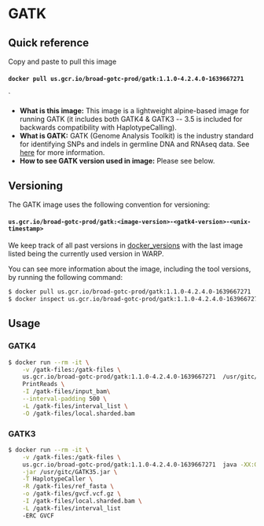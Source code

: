 # GATK

## Quick reference

Copy and paste to pull this image

#### `docker pull us.gcr.io/broad-gotc-prod/gatk:1.1.0-4.2.4.0-1639667271`
`

- __What is this image:__ This image is a lightweight alpine-based image for running GATK (it includes both GATK4 & GATK3 -- 3.5 is included for backwards compatibility with HaplotypeCalling).
- __What is GATK:__ GATK (Genome Analysis Toolkit) is the industry standard for identifying SNPs and indels in germline DNA and RNAseq data. See [here](https://gatk.broadinstitute.org/hc/en-us) for more information.
- __How to see GATK version used in image:__ Please see below.

## Versioning

The GATK image uses the following convention for versioning:

#### `us.gcr.io/broad-gotc-prod/gatk:<image-version>-<gatk4-version>-<unix-timestamp>` 


We keep track of all past versions in [docker_versions](docker_versions.tsv) with the last image listed being the currently used version in WARP.

You can see more information about the image, including the tool versions, by running the following command:

```bash
$ docker pull us.gcr.io/broad-gotc-prod/gatk:1.1.0-4.2.4.0-1639667271
$ docker inspect us.gcr.io/broad-gotc-prod/gatk:1.1.0-4.2.4.0-1639667271
```

## Usage

### GATK4

```bash
$ docker run --rm -it \
    -v /gatk-files:/gatk-files \
    us.gcr.io/broad-gotc-prod/gatk:1.1.0-4.2.4.0-1639667271  /usr/gitc/gatk4/gatk --java-options "-Xms2000m -Xmx2500m" \
    PrintReads \
    -I /gatk-files/input_bam\
    --interval-padding 500 \
    -L /gatk-files/interval_list \
    -O /gatk-files/local.sharded.bam 
```

### GATK3 

```bash
$ docker run --rm -it \
    -v /gatk-files:/gatk-files \
    us.gcr.io/broad-gotc-prod/gatk:1.1.0-4.2.4.0-1639667271  java -XX:GCTimeLimit=50 -XX:GCHeapFreeLimit=10 -Xms8000m -Xmx9000m \
    -jar /usr/gitc/GATK35.jar \
    -T HaplotypeCaller \
    -R /gatk-files/ref_fasta \
    -o /gatk-files/gvcf.vcf.gz \
    -I /gatk-files/local.sharded.bam \
    -L /gatk-files/interval_list 
    -ERC GVCF
```
